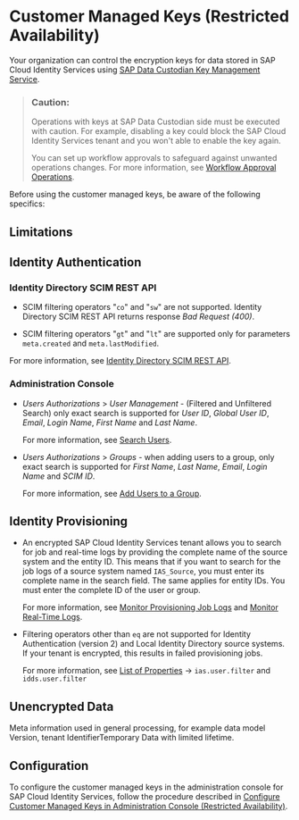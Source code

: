 <!-- loio177108a1e129486983e7c4bc125db3bb -->

# Customer Managed Keys \(Restricted Availability\)

Your organization can control the encryption keys for data stored in SAP Cloud Identity Services using [SAP Data Custodian Key Management Service](https://help.sap.com/docs/sap-data-custodian/help-guide/overview?version=latest).

> ### Caution:  
> Operations with keys at SAP Data Custodian side must be executed with caution. For example, disabling a key could block the SAP Cloud Identity Services tenant and you won't able to enable the key again.
> 
> You can set up workflow approvals to safeguard against unwanted operations changes. For more information, see [Workflow Approval Operations](https://help.sap.com/docs/identity-authentication/identity-authentication/extensions?version=Cloud).

Before using the customer managed keys, be aware of the following specifics:

<a name="concept_ch4_gg5_tyb"/>

<!-- concept\_ch4\_gg5\_tyb -->

## Limitations



<a name="concept_ch4_gg5_tyb__section_pqd_jg5_tyb"/>

## Identity Authentication



### Identity Directory SCIM REST API

-   SCIM filtering operators "`co`" and "`sw`" are not supported. Identity Directory SCIM REST API returns response *Bad Request \(400\)*.

-   SCIM filtering operators "`gt`" and "`lt`" are supported only for parameters `meta.created` and `meta.lastModified`.


For more information, see [Identity Directory SCIM REST API](../Development/identity-directory-scim-rest-api-5be5692.md).



### Administration Console

-   *Users Authorizations* \> *User Management* - \(Filtered and Unfiltered Search\) only exact search is supported for *User ID*, *Global User ID*, *Email*, *Login Name*, *First Name* and *Last Name*.

    For more information, see [Search Users](../Operation-Guide/search-users-06078a6.md).

-   *Users Authorizations* \> *Groups* - when adding users to a group, only exact search is supported for *First Name*, *Last Name*, *Email*, *Login Name* and *SCIM ID*.

    For more information, see [Add Users to a Group](../Operation-Guide/add-users-to-a-group-d2e1a01.md).




<a name="concept_ch4_gg5_tyb__section_alq_jg5_tyb"/>

## Identity Provisioning

-   An encrypted SAP Cloud Identity Services tenant allows you to search for job and real-time logs by providing the complete name of the source system and the entity ID. This means that if you want to search for the job logs of a source system named `IAS_Source`, you must enter its complete name in the search field. The same applies for entity IDs. You must enter the complete ID of the user or group.

    For more information, see [Monitor Provisioning Job Logs](https://help.sap.com/docs/identity-provisioning/identity-provisioning/search-and-view-provisioning-job-logs?version=Cloud) and [Monitor Real-Time Logs](https://help.sap.com/docs/identity-provisioning/identity-provisioning/search-and-view-provisioning-job-logs?version=Cloud).

-   Filtering operators other than `eq` are not supported for Identity Authentication \(version 2\) and Local Identity Directory source systems. If your tenant is encrypted, this results in failed provisioning jobs.

    For more information, see [List of Properties](https://help.sap.com/docs/identity-provisioning/identity-provisioning/list-of-properties?version=Cloud) → `ias.user.filter` and `idds.user.filter`


<a name="concept_u2z_gg5_tyb"/>

<!-- concept\_u2z\_gg5\_tyb -->

## Unencrypted Data

Meta information used in general processing, for example data model Version, tenant IdentifierTemporary Data with limited lifetime.

<a name="concept_vwf_hg5_tyb"/>

<!-- concept\_vwf\_hg5\_tyb -->

## Configuration

To configure the customer managed keys in the administration console for SAP Cloud Identity Services, follow the procedure described in [Configure Customer Managed Keys in Administration Console \(Restricted Availability\)](../Operation-Guide/configure-customer-managed-keys-in-administration-console-restricted-availability-fe6e30c.md).

